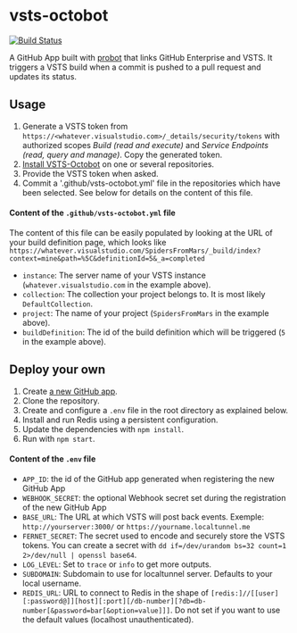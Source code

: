 # vsts-octobot
[![Build Status](https://travis-ci.org/helaili/vsts-octobot.svg?branch=master)](https://travis-ci.org/helaili/vsts-octobot)


A GitHub App built with [probot](https://github.com/probot/probot) that links GitHub Enterprise and VSTS.
It triggers a VSTS build when a commit is pushed to a pull request and updates its status.

## Usage

1. Generate a VSTS token from `https://<whatever.visualstudio.com>/_details/security/tokens` with authorized scopes *Build (read and execute)* and *Service Endpoints (read, query and manage)*. Copy the generated token.
1. [Install VSTS-Octobot](https://github.com/apps/vsts-octobot/installations/new) on one or several repositories.
1. Provide the VSTS token when asked.
1. Commit a '.github/vsts-octobot.yml' file in the repositories which have been selected. See below for details on the content of this file.

#### Content of the `.github/vsts-octobot.yml` file

The content of this file can be easily populated by looking at the URL of your build definition page, which looks like `https://whatever.visualstudio.com/SpidersFromMars/_build/index?context=mine&path=%5C&definitionId=5&_a=completed`

- `instance`: The server name of your VSTS instance (`whatever.visualstudio.com` in the example above).
- `collection`: The collection your project belongs to. It is most likely `DefaultCollection`.
- `project`: The name of your project (`SpidersFromMars` in the example above).
- `buildDefinition`: The id of the build definition which will be triggered (`5` in the example above).

## Deploy your own

1. Create [a new GitHub app](https://github.com/settings/apps/new).
1. Clone the repository.
1. Create and configure a `.env` file in the root directory as explained below.
1. Install and run Redis using a persistent configuration.
1. Update the dependencies with `npm install`.
1. Run with `npm start`.

#### Content of the `.env` file
- `APP_ID`: the id of the GitHub app generated when registering the new GitHub App
- `WEBHOOK_SECRET`: the optional Webhook secret set during the registration of the new GitHub App
- `BASE_URL`: The URL at which VSTS will post back events. Exemple: `http://yourserver:3000/` or `https://yourname.localtunnel.me`
- `FERNET_SECRET`: The secret used to encode and securely store the VSTS tokens. You can create a secret with `dd if=/dev/urandom bs=32 count=1 2>/dev/null | openssl base64`.
- `LOG_LEVEL`: Set to `trace` or `info` to get more outputs.
- `SUBDOMAIN`: Subdomain to use for localtunnel server. Defaults to your local username.
- `REDIS_URL`: URL to connect to Redis in the shape of `[redis:]//[[user][:password@]][host][:port][/db-number][?db=db-number[&password=bar[&option=value]]]`. Do not set if you want to use the default values (localhost unauthenticated).
